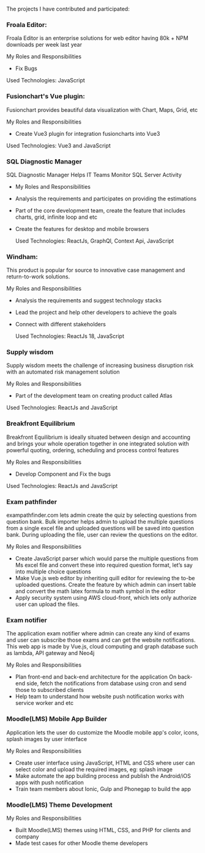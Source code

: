 The projects I have contributed and participated:
### Froala Editor:

Froala Editor is an enterprise solutions for web editor having 80k + NPM downloads per week last year

My Roles and Responsibilities

- Fix Bugs

Used Technologies: JavaScript

### Fusionchart's Vue plugin:

Fusionchart provides beautiful data visualization with Chart, Maps, Grid, etc

My Roles and Responsibilities

- Create Vue3 plugin for integration fusioncharts into Vue3

Used Technologies: Vue3 and JavaScript

### SQL Diagnostic Manager

SQL Diagnostic Manager Helps IT Teams Monitor SQL Server Activity

- My Roles and Responsibilities
- Analysis the requirements and participates on providing the estimations
- Part of the core development team, create the feature that includes charts, grid, infinite loop and etc
- Create the features for desktop and mobile browsers

  Used Technologies: ReactJs, GraphQl, Context Api, JavaScript

### Windham:

This product is popular for source to innovative case management and return-to-work solutions.

My Roles and Responsibilities

- Analysis the requirements and suggest technology stacks
- Lead the project and help other developers to achieve the goals
- Connect with different stakeholders

  Used Technologies: ReactJs 18, JavaScript

### Supply wisdom

Supply wisdom meets the challenge of increasing business disruption risk with an automated risk management solution

My Roles and Responsibilities

- Part of the development team on creating product called Atlas

Used Technologies: ReactJs and JavaScript

### Breakfront Equilibrium

Breakfront Equilibrium is ideally situated between design and accounting and brings your whole operation together in one integrated solution with powerful quoting, ordering, scheduling and process control features

My Roles and Responsibilities

- Develop Component and Fix the bugs

Used Technologies: ReactJs and JavaScript

### Exam pathfinder

exampathfinder.com lets admin create the quiz by selecting questions from question bank. Bulk importer helps admin to upload the multiple questions from a single excel file and uploaded questions will be saved into question bank. During uploading the file, user can review the questions on the editor.

My Roles and Responsibilities

- Create JavaScript parser which would parse the multiple questions from Ms excel file and convert these into required question format, let’s say into multiple choice questions
- Make Vue.js web editor by inheriting quill editor for reviewing the to-be uploaded questions. Create the feature by which admin can insert table and convert the math latex formula to math symbol in the editor
- Apply security system using AWS cloud-front, which lets only authorize user can upload the files.

### Exam notifier

The application exam notifier where admin can create any kind of exams and user can subscribe those exams and can get the website notifications. This web app is made by Vue.js, cloud computing and graph database such as lambda, API gateway and Neo4j

My Roles and Responsibilities

- Plan front-end and back-end architecture for the application
  On back-end side, fetch the notifications from database using cron and send those to subscribed clients
- Help team to understand how website push notification works with service worker and etc

### Moodle(LMS) Mobile App Builder

Application lets the user do customize the Moodle mobile app's color, icons, splash images by user interface

My Roles and Responsibilities

- Create user interface using JavaScript, HTML and CSS where user can select color and upload the required images, eg: splash image
- Make automate the app building process and publish the Android/iOS apps with push notification
- Train team members about Ionic, Gulp and Phonegap to build the app

### Moodle(LMS) Theme Development

My Roles and Responsibilities

- Built Moodle(LMS) themes using HTML, CSS, and PHP for clients and company
- Made test cases for other Moodle theme developers
